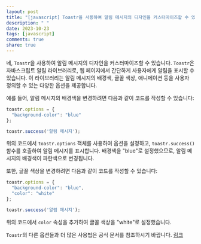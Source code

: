 ```yaml
---
layout: post
title: "[javascript] Toastr을 사용하여 알림 메시지의 디자인을 커스터마이즈할 수 있나요?"
description: " "
date: 2023-10-23
tags: [javascript]
comments: true
share: true
---
```


네, `Toastr`을 사용하여 알림 메시지의 디자인을 커스터마이즈할 수 있습니다. `Toastr`은 자바스크립트 알림 라이브러리로, 웹 페이지에서 간단하게 사용자에게 알림을 표시할 수 있습니다. 이 라이브러리는 알림 메시지의 배경색, 글꼴 색상, 애니메이션 등을 사용자 정의할 수 있는 다양한 옵션을 제공합니다.

예를 들어, 알림 메시지의 배경색을 변경하려면 다음과 같이 코드를 작성할 수 있습니다:

```javascript
toastr.options = {
  "background-color": "blue"
};

toastr.success('알림 메시지');
```

위의 코드에서 `toastr.options` 객체를 사용하여 옵션을 설정하고, `toastr.success()` 함수를 호출하여 알림 메시지를 표시합니다. 배경색을 "blue"로 설정했으므로, 알림 메시지의 배경색이 파란색으로 변경됩니다.

또한, 글꼴 색상을 변경하려면 다음과 같이 코드를 작성할 수 있습니다:

```javascript
toastr.options = {
  "background-color": "blue",
  "color": "white"
};

toastr.success('알림 메시지');
```

위의 코드에서 `color` 속성을 추가하여 글꼴 색상을 "white"로 설정했습니다.

`Toastr`의 다른 옵션들과 더 많은 사용법은 공식 문서를 참조하시기 바랍니다. [링크](https://github.com/CodeSeven/toastr)